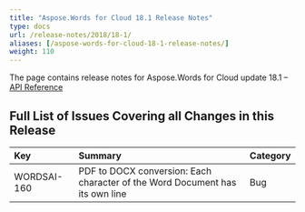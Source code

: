 ```yaml
---
title: "Aspose.Words for Cloud 18.1 Release Notes"
type: docs
url: /release-notes/2018/18-1/
aliases: [/aspose-words-for-cloud-18-1-release-notes/]
weight: 110
---
```


The page contains release notes for Aspose.Words for Cloud update 18.1 – [API Reference](https://apireference.aspose.cloud/words/)

## Full List of Issues Covering all Changes in this Release

|Key|Summary|Category|
| :- | :- | :- |
|WORDSAI-160|PDF to DOCX conversion: Each character of the Word Document has its own line|Bug|

